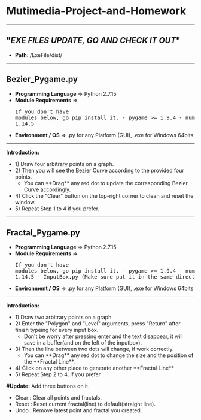 # Mutimedia-Project-and-Homework
------------------------------------------------------------------
## "*********EXE FILES UPDATE, GO AND CHECK IT OUT*********" ##
- **Path:** /ExeFile/dist/
------------------------------------------------------------------
## Bezier_Pygame.py
- **Programming Language** => Python 2.7.15
- **Module Requirements** => <pre>If you don't have modules below, go pip install it.
                            - pygame >= 1.9.4 
                            - numpy >= 1.14.5</pre>
- **Environment / OS** => .py for any Platform (GUI), .exe for Windows 64bits
------------------------------------------------------------------
**Introduction:**
<ul>
  <li> 1) Draw four arbitrary points on a graph.
  <li> 2) Then you will see the Bezier Curve according to the provided four points.
  <ul>
    <li> You can **Drag** any red dot to update the corresponding Bezier Curve accordingly.
  </ul> 
  <li> 4) Click the "Clear" button on the top-right corner to clean and reset the window.
  <li> 5) Repeat Step 1 to 4 if you prefer.
</ul>

------------------------------------------------------------------
## Fractal_Pygame.py
- **Programming Language** => Python 2.7.15
- **Module Requirements** => <pre>If you don't have modules below, go pip install it.
                            - pygame >= 1.9.4 
                            - numpy >= 1.14.5
                            - InputBox.py (Make sure put it in the same directory)</pre>
- **Environment / OS** => .py for any Platform (GUI), .exe for Windows 64bits

------------------------------------------------------------------
**Introduction:**
<ul>
  <li> 1) Draw two arbitrary points on a graph.
  <li> 2) Enter the "Polygon" and "Level" arguments, press "Return" after finish typeing for every input box.
  <ul>
    <li> Don't be worry after pressing enter and the text disappear, it will save in a buffer(and on the left of the inputbox).
  </ul>
  <li> 3) Then the line between two dots will change, if work correctly.
  <ul>
    <li> You can **Drag** any red dot to change the size and the position of the **Fractal Line**.
  </ul>  
  <li> 4) Click on any other place to generate another **Fractal Line**
  <li> 5) Repeat Step 2 to 4, if you prefer
</ul>

**#Update:** Add three buttons on it.
<ul>
  <li> Clear  : Clear all points and fractals.
  <li> Reset  : Reset current fractal(line) to default(straight line).
  <li> Undo   : Remove latest point and fractal you created.
</ul>
